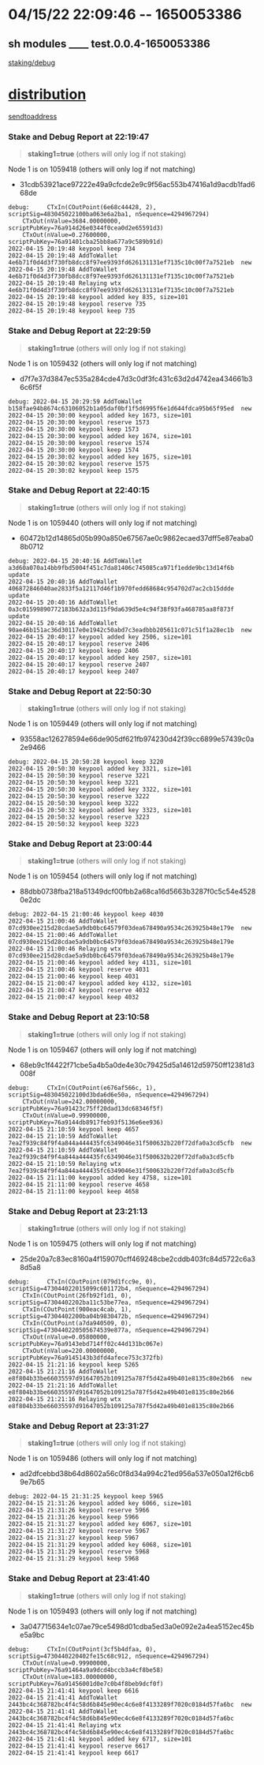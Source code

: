 # 04/15/22 22:09:46 -- 1650053386
## sh modules ____ test.0.0.4-1650053386
[staking/debug](https://github.com/danielclough/testnet-docker/blob/main/log/0.0.4-1650053386.md)
# [distribution](https://github.com/danielclough/testnet-docker/blob/main/log/0.0.4-1650053386-distribute.md)
[sendtoaddress](https://github.com/danielclough/testnet-docker/blob/main/log/0.0.4-1650053386-send.md)

### Stake and Debug Report at 22:19:47

> **staking1=true** (others will only log if not staking)

Node 1 is on 1059418 (others will only log if not matching)
 - 31cdb53921ace97222e49a9cfcde2e9c9f56ac553b47416a1d9acdb1fad668de
```
debug:     CTxIn(COutPoint(6e68c44428, 2), scriptSig=483045022100ba063e6a2ba1, nSequence=4294967294)
    CTxOut(nValue=3684.00000000, scriptPubKey=76a914d26e0344f0cea0d2e65591d3)
    CTxOut(nValue=0.27600000, scriptPubKey=76a91401cba25bb8a677a9c589b91d)
2022-04-15 20:19:48 keypool keep 734
2022-04-15 20:19:48 AddToWallet 4e6b71f0d4d3f730fb8dcc8f97ee9393fd626131131ef7135c10c00f7a7521eb  new
2022-04-15 20:19:48 AddToWallet 4e6b71f0d4d3f730fb8dcc8f97ee9393fd626131131ef7135c10c00f7a7521eb  
2022-04-15 20:19:48 Relaying wtx 4e6b71f0d4d3f730fb8dcc8f97ee9393fd626131131ef7135c10c00f7a7521eb
2022-04-15 20:19:48 keypool added key 835, size=101
2022-04-15 20:19:48 keypool reserve 735
2022-04-15 20:19:48 keypool keep 735
```

### Stake and Debug Report at 22:29:59

> **staking1=true** (others will only log if not staking)

Node 1 is on 1059432 (others will only log if not matching)
 - d7f7e37d3847ec535a284cde47d3c0df3fc431c63d2d4742ea434661b36c6f5f
```
debug: 2022-04-15 20:29:59 AddToWallet b158fae94b8674c63106052b1a05daf0bf1f5d6995f6e1d644fdca95b65f95ed  new
2022-04-15 20:30:00 keypool added key 1673, size=101
2022-04-15 20:30:00 keypool reserve 1573
2022-04-15 20:30:00 keypool keep 1573
2022-04-15 20:30:00 keypool added key 1674, size=101
2022-04-15 20:30:00 keypool reserve 1574
2022-04-15 20:30:00 keypool keep 1574
2022-04-15 20:30:02 keypool added key 1675, size=101
2022-04-15 20:30:02 keypool reserve 1575
2022-04-15 20:30:02 keypool keep 1575
```

### Stake and Debug Report at 22:40:15

> **staking1=true** (others will only log if not staking)

Node 1 is on 1059440 (others will only log if not matching)
 - 60472b12d14865d05b990a850e67567ae0c9862ecaed37dff5e87eaba08b0712
```
debug: 2022-04-15 20:40:16 AddToWallet a3d60a070a14bb9fbd5004f451c7da81406c745085ca971f1edde9bc13d14f6b  update
2022-04-15 20:40:16 AddToWallet 406872846040ae2833f5a12117d46f1b970fedd68684c954702d7ac2cb15ddde  update
2022-04-15 20:40:16 AddToWallet 0a3c01599890772183b632a3d115f9da639d5e4c94f38f93fa468785aa8f873f  update
2022-04-15 20:40:16 AddToWallet 90ae46b151ac36d30117e0e1942c50abd7c3eadbbb205611c071c51f1a28ec1b  new
2022-04-15 20:40:17 keypool added key 2506, size=101
2022-04-15 20:40:17 keypool reserve 2406
2022-04-15 20:40:17 keypool keep 2406
2022-04-15 20:40:17 keypool added key 2507, size=101
2022-04-15 20:40:17 keypool reserve 2407
2022-04-15 20:40:17 keypool keep 2407
```

### Stake and Debug Report at 22:50:30

> **staking1=true** (others will only log if not staking)

Node 1 is on 1059449 (others will only log if not matching)
 - 93558ac126278594e66de905df621fb974230d42f39cc6899e57439c0a2e9466
```
debug: 2022-04-15 20:50:28 keypool keep 3220
2022-04-15 20:50:30 keypool added key 3321, size=101
2022-04-15 20:50:30 keypool reserve 3221
2022-04-15 20:50:30 keypool keep 3221
2022-04-15 20:50:30 keypool added key 3322, size=101
2022-04-15 20:50:30 keypool reserve 3222
2022-04-15 20:50:30 keypool keep 3222
2022-04-15 20:50:32 keypool added key 3323, size=101
2022-04-15 20:50:32 keypool reserve 3223
2022-04-15 20:50:32 keypool keep 3223
```

### Stake and Debug Report at 23:00:44

> **staking1=true** (others will only log if not staking)

Node 1 is on 1059454 (others will only log if not matching)
 - 88dbb0738fba218a51349dcf00fbb2a68ca16d5663b3287f0c5c54e45280e2dc
```
debug: 2022-04-15 21:00:46 keypool keep 4030
2022-04-15 21:00:46 AddToWallet 07cd930ee215d28cdae5a9db0bc64579f03dea678490a9534c263925b48e179e  new
2022-04-15 21:00:46 AddToWallet 07cd930ee215d28cdae5a9db0bc64579f03dea678490a9534c263925b48e179e  
2022-04-15 21:00:46 Relaying wtx 07cd930ee215d28cdae5a9db0bc64579f03dea678490a9534c263925b48e179e
2022-04-15 21:00:46 keypool added key 4131, size=101
2022-04-15 21:00:46 keypool reserve 4031
2022-04-15 21:00:46 keypool keep 4031
2022-04-15 21:00:47 keypool added key 4132, size=101
2022-04-15 21:00:47 keypool reserve 4032
2022-04-15 21:00:47 keypool keep 4032
```

### Stake and Debug Report at 23:10:58

> **staking1=true** (others will only log if not staking)

Node 1 is on 1059467 (others will only log if not matching)
 - 68eb9c1f4422f71cbe5a4b5a0de4e30c79425d5a14612d59750ff12381d3008f
```
debug:     CTxIn(COutPoint(e676af566c, 1), scriptSig=483045022100d3bda6d6e50a, nSequence=4294967294)
    CTxOut(nValue=242.00000000, scriptPubKey=76a91423c75ff20dad13dc68346f5f)
    CTxOut(nValue=0.99900000, scriptPubKey=76a9144db8917feb93f5136e6ee936)
2022-04-15 21:10:59 keypool keep 4657
2022-04-15 21:10:59 AddToWallet 7ea2f939c84f9f4a844a444435fc6349046e31f500632b220f72dfa0a3cd5cfb  new
2022-04-15 21:10:59 AddToWallet 7ea2f939c84f9f4a844a444435fc6349046e31f500632b220f72dfa0a3cd5cfb  
2022-04-15 21:10:59 Relaying wtx 7ea2f939c84f9f4a844a444435fc6349046e31f500632b220f72dfa0a3cd5cfb
2022-04-15 21:11:00 keypool added key 4758, size=101
2022-04-15 21:11:00 keypool reserve 4658
2022-04-15 21:11:00 keypool keep 4658
```

### Stake and Debug Report at 23:21:13

> **staking1=true** (others will only log if not staking)

Node 1 is on 1059475 (others will only log if not matching)
 - 25de20a7c83ec8160a4f159070cff469248cbe2cddb403fc84d5722c6a38d5a8
```
debug:     CTxIn(COutPoint(079d1fcc9e, 0), scriptSig=473044022015099c601172b4, nSequence=4294967294)
    CTxIn(COutPoint(26fb92f1d1, 0), scriptSig=47304402202ba11c53be77ea, nSequence=4294967294)
    CTxIn(COutPoint(900eac4cab, 1), scriptSig=47304402200ba04b9830472b, nSequence=4294967294)
    CTxIn(COutPoint(a7da940509, 0), scriptSig=4730440220505674539e877a, nSequence=4294967294)
    CTxOut(nValue=0.05800000, scriptPubKey=76a9143ebd714ff02c44d131bc067e)
    CTxOut(nValue=220.00000000, scriptPubKey=76a9145143b3dfd4afece753c372fb)
2022-04-15 21:21:16 keypool keep 5265
2022-04-15 21:21:16 AddToWallet e8f804b33be66035597d91647052b109125a787f5d42a49b401e8135c80e2b66  new
2022-04-15 21:21:16 AddToWallet e8f804b33be66035597d91647052b109125a787f5d42a49b401e8135c80e2b66  
2022-04-15 21:21:16 Relaying wtx e8f804b33be66035597d91647052b109125a787f5d42a49b401e8135c80e2b66
```

### Stake and Debug Report at 23:31:27

> **staking1=true** (others will only log if not staking)

Node 1 is on 1059486 (others will only log if not matching)
 - ad2dfcebbd38b64d8602a56c0f8d34a994c21ed956a537e050a12f6cb69e7b65
```
debug: 2022-04-15 21:31:25 keypool keep 5965
2022-04-15 21:31:26 keypool added key 6066, size=101
2022-04-15 21:31:26 keypool reserve 5966
2022-04-15 21:31:26 keypool keep 5966
2022-04-15 21:31:27 keypool added key 6067, size=101
2022-04-15 21:31:27 keypool reserve 5967
2022-04-15 21:31:27 keypool keep 5967
2022-04-15 21:31:29 keypool added key 6068, size=101
2022-04-15 21:31:29 keypool reserve 5968
2022-04-15 21:31:29 keypool keep 5968
```

### Stake and Debug Report at 23:41:40

> **staking1=true** (others will only log if not staking)

Node 1 is on 1059493 (others will only log if not matching)
 - 3a047715634e1c07ae79ce5498d01cdba5ed3a0e092e2a4ea5152ec45be5a9bc
```
debug:     CTxIn(COutPoint(3cf5b4dfaa, 0), scriptSig=4730440220402fe15c68c912, nSequence=4294967294)
    CTxOut(nValue=0.99900000, scriptPubKey=76a91464a9a9dcd4bccb3a4cf8be58)
    CTxOut(nValue=183.00000000, scriptPubKey=76a91456001d0e7c0b4f8beb9dcf0f)
2022-04-15 21:41:41 keypool keep 6616
2022-04-15 21:41:41 AddToWallet 2443bc4c368782bc4f4c58d6b845e90ec4c6e8f4133289f7020c0184d57fa6bc  new
2022-04-15 21:41:41 AddToWallet 2443bc4c368782bc4f4c58d6b845e90ec4c6e8f4133289f7020c0184d57fa6bc  
2022-04-15 21:41:41 Relaying wtx 2443bc4c368782bc4f4c58d6b845e90ec4c6e8f4133289f7020c0184d57fa6bc
2022-04-15 21:41:41 keypool added key 6717, size=101
2022-04-15 21:41:41 keypool reserve 6617
2022-04-15 21:41:41 keypool keep 6617
```
